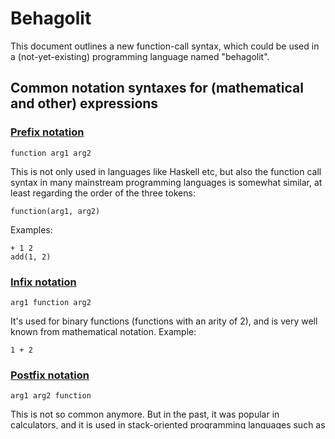 # Behagolit

This document outlines a new function-call syntax, which could be used in a (not-yet-existing) programming language
named "behagolit".

## Common notation syntaxes for (mathematical and other) expressions

### [Prefix notation](https://en.wikipedia.org/wiki/Polish_notation)

```
function arg1 arg2
```

This is not only used in languages like Haskell etc, but also the function call syntax in many mainstream programming
languages is somewhat similar, at least regarding the order of the three tokens:

```
function(arg1, arg2)
```

Examples:

```
+ 1 2
add(1, 2)
```

### [Infix notation](https://en.wikipedia.org/wiki/Infix_notation)

```
arg1 function arg2
```

It's used for binary functions (functions with an arity of 2), and is very well known from mathematical notation.
Example:

```
1 + 2
```

### [Postfix notation](https://en.wikipedia.org/wiki/Reverse_Polish_notation)

```
arg1 arg2 function
```

This is not so common anymore. But in the past, it was popular in calculators, and it is used in stack-oriented
programming languages such as Forth, etc.

Example:

```
1 2 +
```

## Ubiquefix notation (the new kid on the block)

This syntax combines prefix, infix, and postfix into a more general notation.

A function fills its parameter cavities by attracting surrounding values from left to right.

This means, all the following are valid, and they all mean the same thing:

```
function arg1 arg2 
arg1 function arg2
arg1 arg2 function
```

For functions with more than two parameters, it works the same way:

```
function arg1 arg2 arg3
arg1 function arg2 arg3
arg1 arg2 function arg3
arg1 arg2 arg3 function
```

To disambiguate expressions containing more than one function application, expressions in ubiquefix notation are
left-associative. The advantages of this choice will become apparent later.

## Partial function application

A function fuses with its neighbor values until it's either full (-y applied) or until there are no more values left to
fuse with.

Given a function taking an `A` and `B`, and returning a `C`

```
f : A, B -> C
```

and a value

```
a : A
```

`f a` and `a f` both result in a partially applied function of type

```
B -> C
```

Arguments from the left side of a function are shifted into the parameter cavities from the left.
Arguments from the right side of a function are shifted into the parameter cavities from the right.

Example:

```
f : A, B, C -> D
```

```
a f : B, C -> D
a b f : C -> D
f c : A, B -> D
f b c : A -> D
a f c : B -> D
```

Here we can see that infix notation emerges automatically from first fusing with arguments on the left side (postfix
style) and then fusing with arguments on the right side (prefix style):

```
f : A, B -> C
```

`a f b` is just `f` being first (partially) applied to `a` (`(a f) b`) resulting in an intermediate function of
type `B -> C`, which is then applied to `c`.

### But why?

Because the versatility of ubiquefix notation allows for quite expressive/readable code. Example:

Given a string containing a comma-separated list of integer values (e.g., `42,1,23`)

```
input : String
```

which we want to parse and then calculate the sum of their squares with these helper functions

```
split : String, Character -> List[String]
map : List[A], (A -> B) -> List[B]
stringToInteger : String -> Integer
square : Integer -> Integer
sum : List[Integer] -> Integer
```

we can construct a [pipeline-like expressions](https://en.wikipedia.org/wiki/Pipeline_(Unix))

```
input split ',' map stringToInteger map square sum
```

which can be read nicely from left to right. (Remember, ubiquefix notation is left-associative.)

Refactored a bit, it looks like this:

```
input splitOnComma stringsToIntegers squareIntegers
    splitOnComma = split ','
    stringsToIntegers = map stringToInteger
    squareIntegers = map square
```

The definitions of these helper functions use partial function application (with prefix-like notation), which gives
these helpers the following types:

```
splitOnComma : String -> List[String]
stringsToIntegers : List[String] -> List[Integer]
squareIntegers : List[Integer] -> Integer
```

The pipeline itself (`input splitOnComma stringsToIntegers squareIntegers`) uses the postfix-notation style to let the
data flow from left to right through the listed functions.

Using function composition, we could also do

```
input doTheThing
    doTheThing = splitOnComma . stringsToIntegers . squareIntegers
```

### Alleged ambiguities (and their resolution)

If two functions are next to each other, the ambiguity of which is applied to which, is resolved by the type system,
i.e., there are no situations in which both ways ("apply f to g" and "apply g to f") would work. Example:

```
f : A -> B
g : (A -> B) -> C
```

```
f g
```

`f` can't be applied to `g`, thus `g` is applied to `f`. (The same is true if we swap the order in the expression, i.e.,
have `g f`.)

In case neither direction is valid, it's just a type error.

### Function composition

Function composition can be implemented as a function provided by the standard library:

```
fwdCompose:(a->c) f:(a->b) g:(b->c) = composition
    composition x = x f g
```

(`a`, `b`, and `c` are type variables here, i.e., `fwdCompose` is a generic function.)

And then be used like this:

```
fAndThenG = f fwdCompose g
```

### Is ubiquefix notation good?

We don't yet know.

Sure, the fact, that the order of functions and their arguments is not the same in each (sub-) expression takes getting
used to. But maybe it's worth it. We'll see! :)
